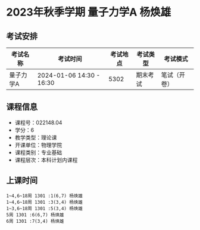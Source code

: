# 2023年秋季学期 量子力学A 杨焕雄




## 考试安排

| 考试名称 | 考试时间 | 考试地点 | 考试类型 | 考试模式 |
| -------- | -------- | -------- | -------- | -------- |
| 量子力学A | 2024-01-06 14:30 - 16:30 | 5302 | 期末考试 | 笔试（开卷） |





## 课程信息

- 课程号：022148.04
- 学分：6
- 教学类型：理论课
- 开课单位：物理学院
- 课程类别：专业基础
- 课程层次：本科计划内课程

## 上课时间

```
1~4,6~18周 1301 :1(6,7) 杨焕雄
1~4,6~18周 1301 :3(3,4) 杨焕雄
1~3,6~18周 1301 :5(3,4) 杨焕雄
5周 1301 :6(6,7) 杨焕雄
6周 1301 :7(3,4) 杨焕雄
```

